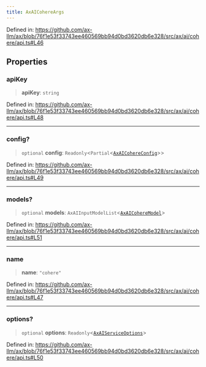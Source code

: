 ```yaml
---
title: AxAICohereArgs
---
```


Defined in: https://github.com/ax-llm/ax/blob/76f1e53f33743ee460569bb94d0bd3620db6e328/src/ax/ai/cohere/api.ts#L46

## Properties

<a id="apiKey"></a>

### apiKey

> **apiKey**: `string`

Defined in: https://github.com/ax-llm/ax/blob/76f1e53f33743ee460569bb94d0bd3620db6e328/src/ax/ai/cohere/api.ts#L48

***

<a id="config"></a>

### config?

> `optional` **config**: `Readonly`\<`Partial`\<[`AxAICohereConfig`](/api/#03-apidocs/typealiasaxaicohereconfig)\>\>

Defined in: https://github.com/ax-llm/ax/blob/76f1e53f33743ee460569bb94d0bd3620db6e328/src/ax/ai/cohere/api.ts#L49

***

<a id="models"></a>

### models?

> `optional` **models**: `AxAIInputModelList`\<[`AxAICohereModel`](/api/#03-apidocs/enumerationaxaicoheremodel)\>

Defined in: https://github.com/ax-llm/ax/blob/76f1e53f33743ee460569bb94d0bd3620db6e328/src/ax/ai/cohere/api.ts#L51

***

<a id="name"></a>

### name

> **name**: `"cohere"`

Defined in: https://github.com/ax-llm/ax/blob/76f1e53f33743ee460569bb94d0bd3620db6e328/src/ax/ai/cohere/api.ts#L47

***

<a id="options"></a>

### options?

> `optional` **options**: `Readonly`\<[`AxAIServiceOptions`](/api/#03-apidocs/typealiasaxaiserviceoptions)\>

Defined in: https://github.com/ax-llm/ax/blob/76f1e53f33743ee460569bb94d0bd3620db6e328/src/ax/ai/cohere/api.ts#L50
